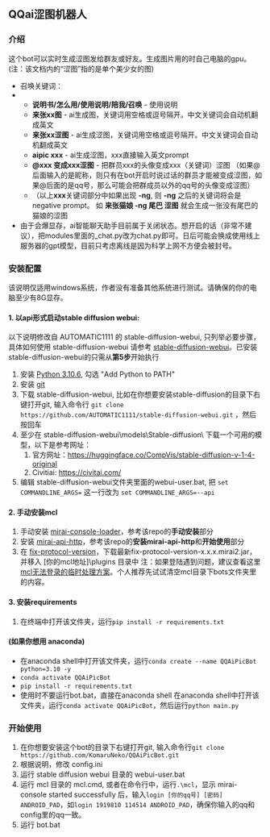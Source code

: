 ## QQai涩图机器人
### 介绍
这个bot可以实时生成涩图发给群友或好友。生成图片用的时自己电脑的gpu。
(注：该文档内的“涩图”指的是单个美少女的图)
- 召唤关键词：
- - **说明书/怎么用/使用说明/陪我/召唤** - 使用说明
  - **来张xx图** - ai生成图，关键词用空格或逗号隔开。中文关键词会自动机翻成英文
  - **来张xx涩图** - ai生成涩图，关键词用空格或逗号隔开。中文关键词会自动机翻成英文
  - **aipic xxx** - ai生成涩图，xxx直接输入英文prompt
  - **@xxx 变成xxx涩图** - 把群员xxx的头像变成xxx（关键词）涩图 （如果@后面输入的是昵称，则只有在bot开启时说过话的群员才能被变成涩图，如果@后面的是qq号，那么可能会把群成员以外的qq号的头像变成涩图）
  - （以上**xxx**关键词部分中如果出现 **-ng**, 则 **-ng** 之后的关键词将会是negative prompt。 如 **来张猫娘 -ng 尾巴 涩图**  就会生成一张没有尾巴的猫娘的涩图
- 由于会爆显存，ai智能聊天助手目前属于关闭状态。想开启的话（非常不建议），把modules里面的_chat.py改为chat.py即可。日后可能会换成使用线上服务器的gpt模型，目前只考虑离线是因为科学上网不方便会被封号。

### 安装配置
该说明仅适用windows系统，作者没有准备其他系统进行测试。请确保的你的电脑至少有8G显存。
#### 1. 以api形式启动stable diffusion webui:
以下说明修改自 AUTOMATIC1111 的 stable-diffusion-webui, 只列举必要步骤，具体如何使用 stable-diffusion-webui 请参考 [stable-diffusion-webui](https://github.com/AUTOMATIC1111/stable-diffusion-webui/)。已安装stable-diffusion-webui的只需从**第5步**开始执行
1. 安装 [Python 3.10.6](https://www.python.org/downloads/windows/), 勾选 "Add Python to PATH"
2. 安装 [git](https://git-scm.com/download/win)
3. 下载 stable-diffusion-webui, 比如在你想要安装stable-diffusion的目录下右键打开git, 输入命令行 `git clone https://github.com/AUTOMATIC1111/stable-diffusion-webui.git` ，然后按回车
4. 至少在 stable-diffusion-webui\models\Stable-diffusion\ 下载一个可用的模型，以下是参考网址：
   1. 官方网址：https://huggingface.co/CompVis/stable-diffusion-v-1-4-original
   2. Civitiai: https://civitai.com/
5. 编辑 stable-diffusion-webui文件夹里面的webui-user.bat, 把 `set COMMANDLINE_ARGS=` 这一行改为 `set COMMANDLINE_ARGS=--api`
   
#### 2. 手动安装mcl
1. 手动安装 [mirai-console-loader](https://github.com/iTXTech/mirai-console-loader)，参考该repo的**手动安装**部分
2. 安装 [mirai-api-http](https://github.com/project-mirai/mirai-api-http)，参考该repo的**安装mirai-api-http**和**开始使用**部分
3. 在 [fix-protocol-version](https://github.com/cssxsh/fix-protocol-version/releases)，下载最新fix-protocol-version-x.x.x.mirai2.jar，并移入 [你的mcl地址]\plugins 目录中
   注：如果登陆遇到问题，建议查看这里 [mcl无法登录的临时处理方案](https://mirai.mamoe.net/topic/223/%E6%97%A0%E6%B3%95%E7%99%BB%E5%BD%95%E7%9A%84%E4%B8%B4%E6%97%B6%E5%A4%84%E7%90%86%E6%96%B9%E6%A1%88)。个人推荐先试试清空mcl目录下bots文件夹里的内容。


#### 3. 安装requirements
1. 在终端中打开该文件夹，运行`pip install -r requirements.txt`
####  (如果你想用 anaconda)
   - 在anaconda shell中打开该文件夹，运行`conda create --name QQAiPicBot python=3.10 -y`
   - `conda activate QQAiPicBot`
   - `pip install -r requirements.txt`
   - 使用时不要运行bot.bat，直接在anaconda shell 在anaconda shell中打开该文件夹，运行`conda activate QQAiPicBot`，然后运行`python main.py`


### 开始使用
1. 在你想要安装这个bot的目录下右键打开git, 输入命令行`git clone https://github.com/KomaruNeko/QQAiPicBot.git`
2. 根据说明，修改 config.ini
3. 运行 stable diffusion webui 目录的 webui-user.bat
4. 运行 mcl 目录的 mcl.cmd, 或者在命令行中，运行`.\mcl`，显示 mirai-console started successfully 后，输入`login [你的qq号] [密码] ANDROID_PAD`，如`login 1919810 114514 ANDROID_PAD`，确保你输入的qq和config里的qq一致。
5. 运行 bot.bat
